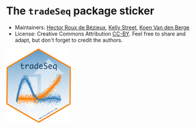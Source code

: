 # The `tradeSeq` package sticker

* Maintainers: [Hector Roux de Bézieux](https://hectorrdb.github.io/), [Kelly Street](https://kellystreet.org/), [Koen Van den Berge](https://koenvandenberge.github.io/)
* License: Creative Commons Attribution
[CC-BY](https://creativecommons.org/licenses/by/2.0/). Feel free to
share and adapt, but don't forget to credit the authors.

<img src=tradeSeq.png height="200">
